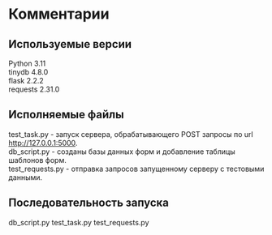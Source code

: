 # Комментарии
## Используемые версии
Python 3.11  
tinydb 4.8.0  
flask 2.2.2  
requests 2.31.0  
## Исполняемые файлы
test_task.py - запуск сервера, обрабатывающего POST запросы по url http://127.0.0.1:5000.  
db_script.py - созданы базы данных форм и добавление таблицы шаблонов форм.  
test_requests.py - отправка запросов запущенному серверу с тестовыми данными.  
## Последовательность запуска
db_script.py test_task.py test_requests.py
